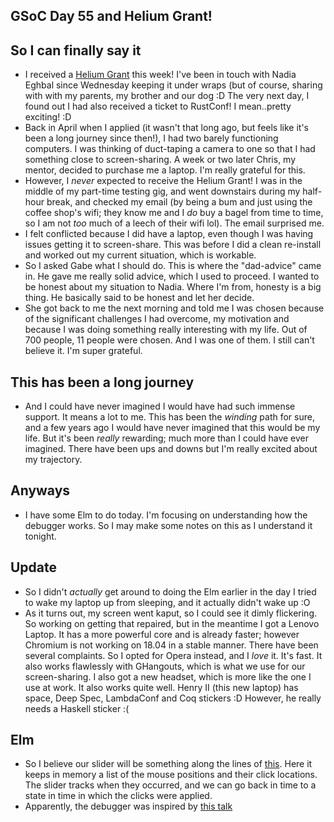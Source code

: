 ## GSoC Day 55 and Helium Grant!

## So I can finally say it
- I received a [Helium Grant](https://www.heliumgrant.org/) this week! I've been in touch with 
  Nadia Eghbal since Wednesday keeping it under wraps (but of course, sharing with with my parents,
  my brother and our dog :D The very next day, I found out I had also received a ticket to RustConf!
  I mean..pretty exciting! :D
- Back in April when I applied (it wasn't that long ago, but feels like it's been a long journey
  since then!), I had two barely functioning computers. I was thinking of duct-taping a camera
  to one so that I had something close to screen-sharing. A week or two later Chris, my mentor,
  decided to purchase me a laptop. I'm really grateful for this.
- However, I *never* expected to receive the Helium Grant! I was in the middle of my part-time
  testing gig, and went downstairs during my half-hour break, and checked my email (by being a bum
  and just using the coffee shop's wifi; they know me and I *do* buy a bagel from time to time,
  so I am not *too* much of a leech of their wifi lol). The email surprised me.
- I felt conflicted because I did have a laptop, even though I was having issues getting it to screen-share.
  This was before I did a clean re-install and worked out my current situation, which is workable.
- So I asked Gabe what I should do. This is where the "dad-advice" came in. He gave me really solid advice,
  which I used to proceed. I wanted to be honest about my situation to Nadia. Where I'm from, honesty is a
  big thing. He basically said to be honest and let her decide.
- She got back to me the next morning and told me I was chosen because of the significant challenges I had
  overcome, my motivation and because I was doing something really interesting with my life. Out of 700 people,
  11 people were chosen. And I was one of them. I still can't believe it. I'm super grateful.
  
## This has been a long journey
 - And I could have never imagined I would have had such immense support. It means a lot to me. 
   This has been the *winding* path for sure, and a few years ago I would have never imagined that this would be
   my life. But it's been *really* rewarding; much more than I could have ever imagined. There have been ups and downs
   but I'm really excited about my trajectory.
   
## Anyways
 - I have some Elm to do today. I'm focusing on understanding how the debugger works. So I may make some notes on
   this as I understand it tonight. 
## Update
 - So I didn't *actually* get around to doing the Elm earlier in the day I tried to wake my laptop
   up from sleeping, and it actually didn't wake up :O
 - As it turns out, my screen went kaput, so I could see it dimly flickering. So working on getting that repaired,
   but in the meantime I got a Lenovo Laptop. It has a more powerful core and is already faster; however
   Chromium is not working on 18.04 in a stable manner. There have been several complaints.
   So I opted for Opera instead, and I *love* it. It's fast. It also works flawlessly with GHangouts, which
   is what we use for our screen-sharing. I also got a new headset, which is more
   like the one I use at work. It also works quite well. Henry II (this new laptop) has
   space, Deep Spec, LambdaConf and Coq stickers :D However, he really needs a Haskell sticker :(
   
 ## Elm
  - So I believe our slider will be something along the lines of [this](http://debug.elm-lang.org/edit/Stamps.elm).
    Here it keeps in memory a list of the mouse positions and their click locations. The slider tracks when they occurred,
    and we can go back in time to a state in time in which the clicks were applied.
  - Apparently, the debugger was inspired by [this talk](https://www.youtube.com/watch?v=PUv66718DII)
 
